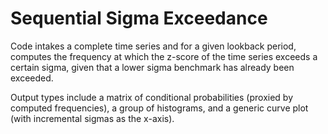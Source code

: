 # Sequential Sigma Exceedance

Code intakes a complete time series and for a given lookback period, computes the frequency at which the z-score of the time series exceeds a certain sigma, given that a lower sigma benchmark has already been exceeded. 

Output types include a matrix of conditional probabilities (proxied by computed frequencies), a group of histograms, and a generic curve plot (with incremental sigmas as the x-axis). 

